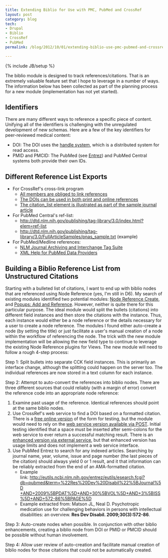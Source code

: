 ```yaml
---
title: Extending Biblio for Use with PMC, PubMed and CrossRef
layout: post
category: blog
tech:
- Drupal
- Biblio
- CrossRef
- PubMed
permalink: /blog/2012/10/01/extending-biblio-use-pmc-pubmed-and-crossref

---
```

{% include JB/setup %}
<div id="node-184" class="node node-blog node-promoted">
  <div class="content clearfix">
    <div class="field field-name-body field-type-text-with-summary field-label-hidden"><div class="field-items"><div class="field-item even"><p>The biblio module is designed to track references/citations. That is an extremely valuable feature set that I hope to leverage in a number of ways. The information below has been collected as part of the planning process for a new module (implementation has not yet started).</p>
<!--break-->
<h2>
	Identifiers</h2>
<p>There are many different ways to reference a specific piece of content. Unifying all of the identifiers is challenging with the unregulated development of new schemas. Here are a few of the key identifiers for peer-reviewed medical content:</p>
<ul><li>
		DOI: The DOI uses the <a href="http://www.handle.net/rfc/rfc3650.html">handle system</a>, which is a distributed system for read access.</li>
	<li>
		PMID and PMCID: The PubMed (see <a href="http://www.ncbi.nlm.nih.gov/pmc/?term=entrez%20help">Entrez</a>) and PubMed Central systems both provide their own IDs.</li>
</ul><h2>
	Different Reference List Exports</h2>
<ul><li>
		For CrossRef's cross-link program
		<ul><li>
				<a href="http://crossref.org/02publishers/59pub_rules.html">All members are obliged to link references</a></li>
			<li>
				<a href="http://help.crossref.org/#displaying_dois_in_print_and_online">The DOIs can be used in both print and online references</a></li>
			<li>
				<a href="http://help.crossref.org/#components">The citation_list element is illustrated as part of the sample journal article</a></li>
		</ul></li>
	<li>
		For PubMed Central's ref-list:
		<ul><li>
				<a href="http://dtd.nlm.nih.gov/publishing/tag-library/3.0/index.html?elem=ref-list">http://dtd.nlm.nih.gov/publishing/tag-library/3.0/index.html?elem=ref-list</a></li>
			<li>
				<a href="http://dtd.nlm.nih.gov/publishing/tag-library/3.0/FullArticleSamples/pnas_sample.txt">http://dtd.nlm.nih.gov/publishing/tag-library/3.0/FullArticleSamples/pnas_sample.txt</a> (example)</li>
		</ul></li>
	<li>
		For PubMed/Medline references:
		<ul><li>
				<a href="http://dtd.nlm.nih.gov/faq.html">NLM Journal Archiving and Interchange Tag Suite</a></li>
			<li>
				<a href="http://www.ncbi.nlm.nih.gov/books/NBK3828/">XML Help for PubMed Data Providers</a></li>
		</ul></li>
</ul><h2>
	Building a Biblio Reference List from Unstructured Citations</h2>
<p>Starting with a bulleted list of citations, I want to end up with biblio nodes that are referenced using Node Reference (yes, I'm still in D6). My search of existing modules identified two potential modules: <a href="http://drupal.org/project/noderefcreate">Node Reference Create</a>, and <a href="http://drupal.org/project/popups_reference">Popups: Add and Reference</a>. However, neither is quite there for this particular purpose. The ideal module would split the bullets (citations) into different field instances and then store the citations with the instance. Thus, each instance would either be a node reference or the details necessary for a user to create a node reference. The modules I found either auto-create a node (by setting the title) or just facilitate a user's manual creation of a node within the workflow of referencing the node. The trick with the new module implementation will be allowing the new field type to continue to leverage the existing Node Reference plugins for Views. The new module will need to follow a rough 4-step process:</p>
<p>Step 1: Split bullets into separate CCK field instances. This is primarily an interface change, although the splitting could happen on the server too. The individual references are now stored in a text column for each instance.</p>
<p>Step 2: Attempt to auto-convert the references into biblio nodes. There are three different sources that could reliably (with a margin of error) convert the reference code into an appropriate node reference:</p>
<ol><li>
		Examine past usage of the reference. Identical references should point at the same biblio nodes.</li>
	<li>
		Use CrossRef's web service to find a DOI based on a formatted citation. There is a <a href="http://www.crossref.org/guestquery/">free online version</a> of the form for testing, but the module would need to rely on the <a href="http://help.crossref.org/#querying-with-formatted-citations">web service version available via POST</a>. Initial testing identified that a space must be inserted after semi-colons for the web service to ever return a successful matching result. There is an <a href="http://www.crossref.org/SimpleTextQuery/">enhanced version via external service</a>, but that enhanced version has usage limits and does not implement a web service interface.</li>
	<li>
		Use PubMed Entrez to search for any indexed articles. Searching by journal name, year, volume, issue and page number (the last pieces of the citation) should always yield 0 or 1 result, and it that information can be reliably extracted from the end of an AMA-formatted citation.
		<ul><li>
				Example link: <a href="http://eutils.ncbi.nlm.nih.gov/entrez/eutils/esearch.fcgi?db=pubmed&amp;term=%22Res%20Dev%20Disabil%22%5BJournal%5D+AND+2009%5BPDAT%5D+AND+30%5BVOL%5D+AND+3%5BISS%5D+AND+572-86%5BPAGE%5D">http://eutils.ncbi.nlm.nih.gov/entrez/eutils/esearch.fcgi?<br />
				db=pubmed&amp;term=%22Res%20Dev%20Disabil%22%5BJournal%5D<br />
				+AND+2009%5BPDAT%5D+AND+30%5BVOL%5D+AND+3%5BISS<br />
				%5D+AND+572-86%5BPAGE%5D</a></li>
			<li>
				Example extracted from: Matson JL, Neal D. Psychotropic medication use for challenging behaviors in persons with intellectual disabilities: an overview. <strong>Res Dev Disabil. 2009;30(3):572-86</strong>.</li>
		</ul></li>
</ol><p>Step 3: Auto-create nodes when possible. In conjunction with other biblio enhancements, creating a biblio node from DOI or PMID or PMCID should be possible without human involvement.</p>
<p>Step 4: Allow user review of auto-creation and facilitate manual creation of biblio nodes for those citations that could not be automatically created.</p>
</div></div></div>  </div>
</div>
